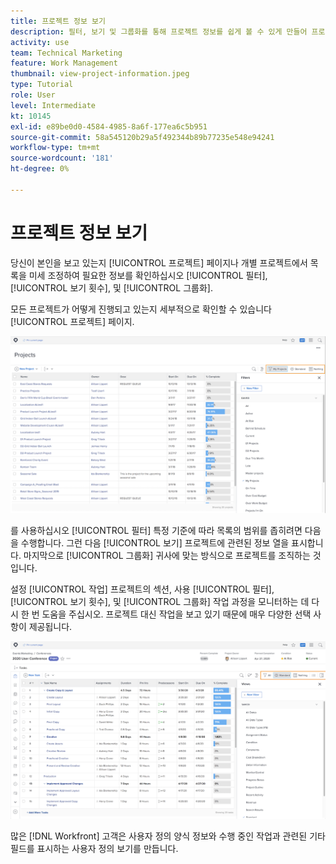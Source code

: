 ```yaml
---
title: 프로젝트 정보 보기
description: 필터, 보기 및 그룹화를 통해 프로젝트 정보를 쉽게 볼 수 있게 만들어 프로젝트를 관리하는 데 도움이 되는 방법을 알아봅니다.
activity: use
team: Technical Marketing
feature: Work Management
thumbnail: view-project-information.jpeg
type: Tutorial
role: User
level: Intermediate
kt: 10145
exl-id: e89be0d0-4584-4985-8a6f-177ea6c5b951
source-git-commit: 58a545120b29a5f492344b89b77235e548e94241
workflow-type: tm+mt
source-wordcount: '181'
ht-degree: 0%

---
```


# 프로젝트 정보 보기

당신이 본인을 보고 있는지 [!UICONTROL 프로젝트] 페이지나 개별 프로젝트에서 목록을 미세 조정하여 필요한 정보를 확인하십시오 [!UICONTROL 필터], [!UICONTROL 보기 횟수], 및 [!UICONTROL 그룹화].

모든 프로젝트가 어떻게 진행되고 있는지 세부적으로 확인할 수 있습니다 [!UICONTROL 프로젝트] 페이지.

![필터가 표시된 프로젝트 페이지](assets/planner-fund-project-page-fvg-copy.png)

를 사용하십시오 [!UICONTROL 필터] 특정 기준에 따라 목록의 범위를 좁히려면 다음을 수행합니다. 그런 다음 [!UICONTROL 보기] 프로젝트에 관련된 정보 열을 표시합니다. 마지막으로 [!UICONTROL 그룹화] 귀사에 맞는 방식으로 프로젝트를 조직하는 것입니다.

설정 [!UICONTROL 작업] 프로젝트의 섹션, 사용 [!UICONTROL 필터], [!UICONTROL 보기 횟수], 및 [!UICONTROL 그룹화] 작업 과정을 모니터하는 데 다시 한 번 도움을 주십시오. 프로젝트 대신 작업을 보고 있기 때문에 매우 다양한 선택 사항이 제공됩니다.

![보기가 표시된 프로젝트 작업 목록](assets/planner-fund-task-list-fvg.png)

많은 [!DNL Workfront] 고객은 사용자 정의 양식 정보와 수행 중인 작업과 관련된 기타 필드를 표시하는 사용자 정의 보기를 만듭니다.

